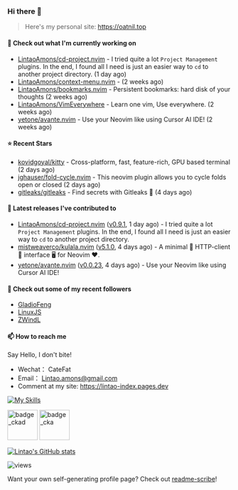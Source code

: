 ### Hi there 👋
> Here's my personal site: https://oatnil.top

#### 👷 Check out what I'm currently working on

- [LintaoAmons/cd-project.nvim](https://github.com/LintaoAmons/cd-project.nvim) - I tried quite a lot `Project Management` plugins. In the end, I found all I need is just an easier way to `cd` to another project directory. (1 day ago)
- [LintaoAmons/context-menu.nvim](https://github.com/LintaoAmons/context-menu.nvim) -  (2 weeks ago)
- [LintaoAmons/bookmarks.nvim](https://github.com/LintaoAmons/bookmarks.nvim) - Persistent bookmarks: hard disk of your thoughts (2 weeks ago)
- [LintaoAmons/VimEverywhere](https://github.com/LintaoAmons/VimEverywhere) - Learn one vim, Use everywhere. (2 weeks ago)
- [yetone/avante.nvim](https://github.com/yetone/avante.nvim) - Use your Neovim like using Cursor AI IDE! (2 weeks ago)

#### ⭐ Recent Stars

- [kovidgoyal/kitty](https://github.com/kovidgoyal/kitty) - Cross-platform, fast, feature-rich, GPU based terminal (2 days ago)
- [jghauser/fold-cycle.nvim](https://github.com/jghauser/fold-cycle.nvim) - This neovim plugin allows you to cycle folds open or closed (2 days ago)
- [gitleaks/gitleaks](https://github.com/gitleaks/gitleaks) - Find secrets with Gitleaks 🔑 (4 days ago)

#### 🔭 Latest releases I've contributed to

- [LintaoAmons/cd-project.nvim](https://github.com/LintaoAmons/cd-project.nvim) ([v0.9.1](https://github.com/LintaoAmons/cd-project.nvim/releases/tag/v0.9.1), 1 day ago) - I tried quite a lot `Project Management` plugins. In the end, I found all I need is just an easier way to `cd` to another project directory.
- [mistweaverco/kulala.nvim](https://github.com/mistweaverco/kulala.nvim) ([v5.1.0](https://github.com/mistweaverco/kulala.nvim/releases/tag/v5.1.0), 4 days ago) - A minimal 🤏 HTTP-client 🐼 interface 🖥️ for Neovim ❤️.
- [yetone/avante.nvim](https://github.com/yetone/avante.nvim) ([v0.0.23](https://github.com/yetone/avante.nvim/releases/tag/v0.0.23), 4 days ago) - Use your Neovim like using Cursor AI IDE!

#### 👯 Check out some of my recent followers

- [GladioFeng](https://github.com/GladioFeng)
- [LinuxJS](https://github.com/LinuxJS)
- [ZWindL](https://github.com/ZWindL)

#### 📫 How to reach me
Say Hello, I don't bite!

- Wechat： CateFat
- Email： Lintao.amons@gmail.com
- Comment at my site: https://lintao-index.pages.dev

[![My Skills](https://skillicons.dev/icons?i=java,kotlin,spring,vim,kubernetes,docker,aws,bash,python,lua,go,js,ts,react,html,css,jenkins,postgres,mysql,mongodb)](https://skillicons.dev)

<img alt='badge_ckad' src="https://user-images.githubusercontent.com/24785373/206426236-a78f59dc-e6dc-4b92-a0c4-4cd7ab8e3649.png" width="auto" height="68" /> <img alt='badge_cka' src="https://user-images.githubusercontent.com/24785373/206426229-d2f6d627-1f39-4054-ad91-6d65c00054d6.png" width="auto" height="68" />

[![Lintao's GitHub stats](https://github-readme-stats.vercel.app/api?username=LintaoAmons)](https://github.com/LintaoAmons/github-readme-stats) 

<img src="https://komarev.com/ghpvc/?username=LintaoAmons" alt="views" />

Want your own self-generating profile page? Check out [readme-scribe](https://github.com/muesli/readme-scribe)!



